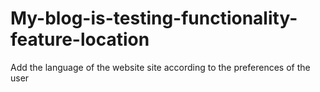 # My-blog-is-testing-functionality-feature-location
Add the language of the website site according to the preferences of the user

